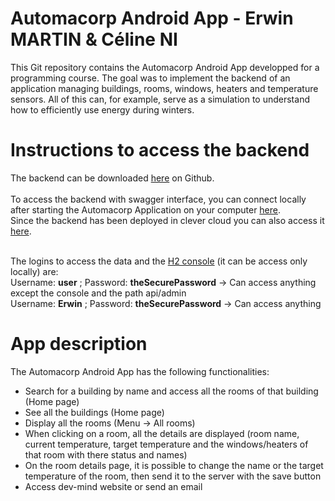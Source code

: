 # Automacorp Android App - Erwin MARTIN & Céline NI

This Git repository contains the Automacorp Android App developped for a programming course.
The goal was to implement the backend of an application managing buildings, rooms, windows, heaters and temperature sensors.
All of this can, for example, serve as a simulation to understand how to efficiently use energy during winters.

# Instructions to access the backend

The backend can be downloaded [here](https://github.com/erwinmartin06/automacorp) on Github.
<br> <br>
To access the backend with swagger interface, you can connect locally after starting the Automacorp Application on your computer [here](http://localhost:8080/swagger-ui/index.html).<br>
Since the backend has been deployed in clever cloud you can also access it [here](http://automacorp-erwin-martin.cleverapps.io/swagger-ui/index.html). <br> <br>

The logins to access the data and the [H2 console](http://localhost:8080/console) (it can be access only locally) are:
<br>Username: <b>user</b> ; Password: <b>theSecurePassword</b> -> Can access anything except the console and the path api/admin
<br>Username: <b>Erwin</b> ; Password: <b>theSecurePassword</b> -> Can access anything

# App description

The Automacorp Android App has the following functionalities:
- Search for a building by name and access all the rooms of that building (Home page)
- See all the buildings (Home page)
- Display all the rooms (Menu -> All rooms)
- When clicking on a room, all the details are displayed (room name, current temperature, target temperature and the windows/heaters of that room with there status and names)
- On the room details page, it is possible to change the name or the target temperature of the room, then send it to the server with the save button
- Access dev-mind website or send an email